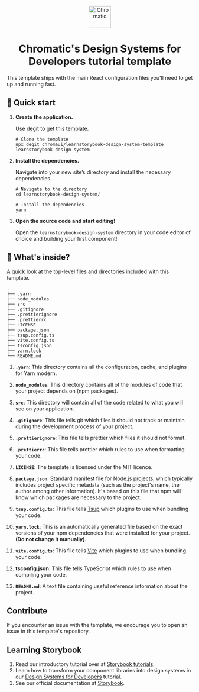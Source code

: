 <p align="center">
  <a href="https://www.chromatic.com/">
    <img alt="Chromatic" src="https://avatars2.githubusercontent.com/u/24584319?s=200&v=4" width="60" />
  </a>
</p>

<h1 align="center">
  Chromatic's Design Systems for Developers tutorial template
</h1>

This template ships with the main React configuration files you'll need to get up and running fast.

## 🚅 Quick start

1.  **Create the application.**

    Use [degit](https://github.com/Rich-Harris/degit) to get this template.

    ```shell
    # Clone the template
    npx degit chromaui/learnstorybook-design-system-template learnstorybook-design-system
    ```

1.  **Install the dependencies.**

    Navigate into your new site’s directory and install the necessary dependencies.

    ```shell
    # Navigate to the directory
    cd learnstorybook-design-system/

    # Install the dependencies
    yarn
    ```

1.  **Open the source code and start editing!**

    Open the `learnstorybook-design-system` directory in your code editor of choice and building your first component!

## 🔎 What's inside?

A quick look at the top-level files and directories included with this template.

    .
    ├── .yarn
    ├── node_modules
    ├── src
    ├── .gitignore
    ├── .prettierignore
    ├── .prettierrc
    ├── LICENSE
    ├── package.json
    ├── tsup.config.ts
    ├── vite.config.ts
    ├── tsconfig.json
    ├── yarn.lock
    └── README.md

1. **`.yarn`**: This directory contains all the configuration, cache, and plugins for Yarn modern.

2. **`node_modules`**: This directory contains all of the modules of code that your project depends on (npm packages).

3. **`src`**: This directory will contain all of the code related to what you will see on your application.

4. **`.gitignore`**: This file tells git which files it should not track or maintain during the development process of your project.

5. **`.prettierignore`**: This file tells prettier which files it should not format.

6. **`.prettierrc`**: This file tells prettier which rules to use when formatting your code.

7. **`LICENSE`**: The template is licensed under the MIT licence.

8. **`package.json`**: Standard manifest file for Node.js projects, which typically includes project specific metadata (such as the project's name, the author among other information). It's based on this file that npm will know which packages are necessary to the project.

9. **`tsup.config.ts`**: This file tells [Tsup](https://tsup.egoist.dev/) which plugins to use when bundling your code.

10. **`yarn.lock`**: This is an automatically generated file based on the exact versions of your npm dependencies that were installed for your project. **(Do not change it manually).**

11. **`vite.config.ts`**: This file tells [Vite](https://vitejs.dev/) which plugins to use when bundling your code.

12. **tsconfig.json**: This file tells TypeScript which rules to use when compiling your code.

13. **`README.md`**: A text file containing useful reference information about the project.

## Contribute

If you encounter an issue with the template, we encourage you to open an issue in this template's repository.

## Learning Storybook

1. Read our introductory tutorial over at [Storybook tutorials](https://storybook.js.org/tutorials/intro-to-storybook/react/en/get-started/).
2. Learn how to transform your component libraries into design systems in our [Design Systems for Developers](https://storybook.js.org/tutorials/design-systems-for-developers/) tutorial.
3. See our official documentation at [Storybook](https://storybook.js.org/).
